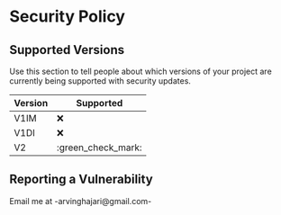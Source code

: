 # Security Policy

## Supported Versions

Use this section to tell people about which versions of your project are
currently being supported with security updates.

| Version | Supported          |
| ------- | ------------------ |
| V1IM    | :x:                |
| V1DI    | :x:                |
| V2      | :green_check_mark: |

## Reporting a Vulnerability

Email me at -arvinghajari@gmail.com-
